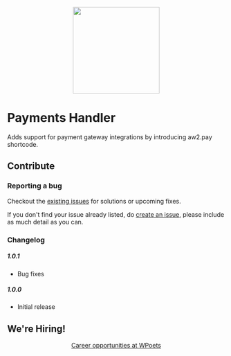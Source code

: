 <p align="center">
<a href="https://www.wpoets.com/" target="_blank"><img width="200"src="https://www.wpoets.com/wp-content/uploads/2018/05/WPoets-logo-1.svg"></a>
</p>

# Payments Handler
Adds support for payment gateway integrations by introducing aw2.pay shortcode.

## Contribute

### Reporting a bug

Checkout the [existing issues](https://github.com/WPoets/payments-handler/issues) for solutions or upcoming fixes. 

If you don't find your issue already listed, do [create an issue](https://github.com/WPoets/payments-handler/issues/new), please include as much detail as you can.


### Changelog  

##### 1.0.1  
* Bug fixes

##### 1.0.0  
* Initial release

## We're Hiring!

<p align="center">
<a href="https://www.wpoets.com/careers/">Career opportunities at WPoets</a>
</p>
